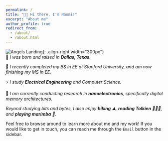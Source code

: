 ```yaml
---
permalink: /
title: "👋🏼 Hi there, I'm Naomi!"
excerpt: "About me"
author_profile: true
redirect_from: 
  - /about/
  - /about.html
---
```


![Angels Landing](/images/profile2.png){: .align-right width="300px"}
<br>
🤠 *I was born and raised in **Dallas, Texas.***

📖 *I recently completed my BS in EE at Stanford University, and am now finishing my MS in EE.*

⚡ *I study **Electrical Engineering** and Computer Science.*

📱 *I am currently conducting research in **nanoelectronics**, specifically digital memory architectures.*

*Beyond studying bits and bytes, I also enjoy **hiking** ⛰️, **reading Tolkien** 🧝🏻‍♂️, and **playing marimba** 🎵.*

Feel free to browse around to learn more about me and my work! If you would like to get in touch, you can reach me through the `Email` button in the sidebar.
